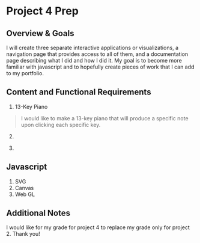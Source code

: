 # Project 4 Prep

## Overview & Goals
I will create three separate interactive applications or visualizations, a navigation page that provides access to all of them, and a documentation page describing what I did and how I did it. My goal is to become more familiar with javascript and to hopefully create pieces of work that I can add to my portfolio.

## Content and Functional Requirements
1. 13-Key Piano
>I would like to make a 13-key piano that will produce a specific note upon clicking each specific key.
2. 
>
3. 
>

## Javascript
1. SVG
2. Canvas
3. Web GL

## Additional Notes
I would like for my grade for project 4 to replace my grade only for project 2. Thank you!
